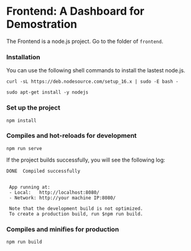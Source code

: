 # Frontend: A Dashboard for Demostration 


The Frontend is a node.js project. Go to the folder of `frontend`.

###  Installation
You can use the following shell commands to install the lastest node.js.
``` shell
curl -sL https://deb.nodesource.com/setup_16.x | sudo -E bash -

sudo apt-get install -y nodejs

```
### Set up the project 
``` shell
npm install
```
### Compiles and hot-reloads for development
``` shell
npm run serve
```
If the project builds successfully, you will see the following log:
``` shell
DONE  Compiled successfully 


 App running at:
 - Local:   http://localhost:8080/ 
 - Network: http://your machine IP:8080/

 Note that the development build is not optimized.
 To create a production build, run $npm run build.

```
### Compiles and minifies for production
``` shell
npm run build
```
